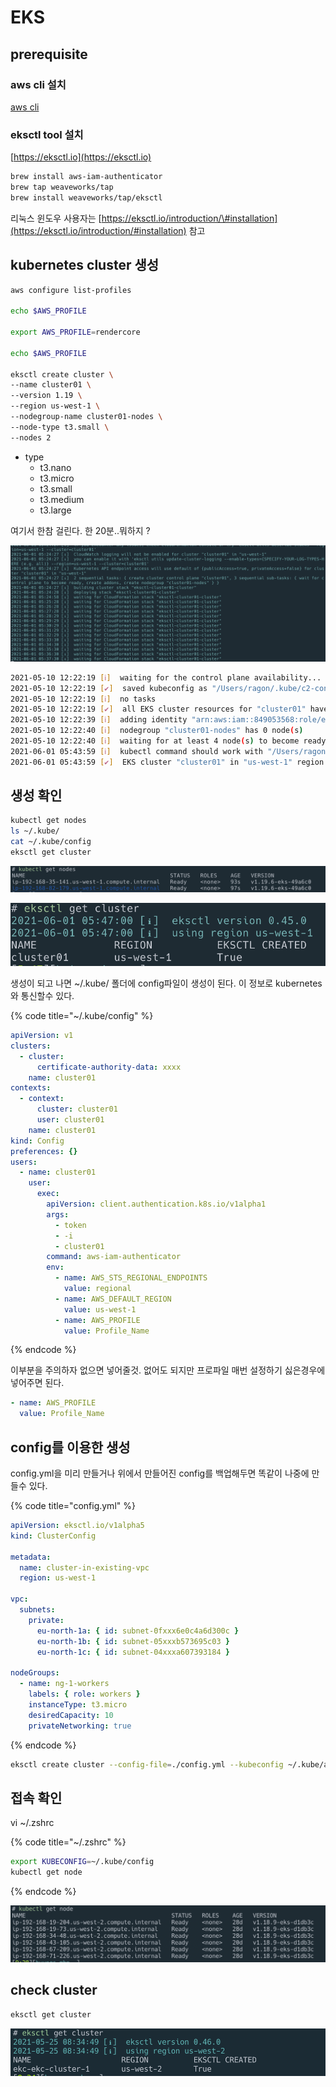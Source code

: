 # EKS

## prerequisite

### aws cli 설치

[aws cli](../cli.md)

### eksctl tool 설치

[https://eksctl.io](https://eksctl.io)

```bash
brew install aws-iam-authenticator
brew tap weaveworks/tap
brew install weaveworks/tap/eksctl
```

리눅스 윈도우 사용자는 [https://eksctl.io/introduction/\#installation](https://eksctl.io/introduction/#installation) 참고

## kubernetes cluster 생성

```bash
aws configure list-profiles

echo $AWS_PROFILE

export AWS_PROFILE=rendercore

echo $AWS_PROFILE

eksctl create cluster \
--name cluster01 \
--version 1.19 \
--region us-west-1 \
--nodegroup-name cluster01-nodes \
--node-type t3.small \
--nodes 2
```

- type
  - t3.nano
  - t3.micro
  - t3.small
  - t3.medium
  - t3.large

여기서 한참 걸린다. 한 20분..뭐하지 ?

![](../../.gitbook/assets/aws-eks-00.png)

```bash
2021-05-10 12:22:19 [ℹ]  waiting for the control plane availability...
2021-05-10 12:22:19 [✔]  saved kubeconfig as "/Users/ragon/.kube/c2-config"
2021-05-10 12:22:19 [ℹ]  no tasks
2021-05-10 12:22:19 [✔]  all EKS cluster resources for "cluster01" have been created
2021-05-10 12:22:39 [ℹ]  adding identity "arn:aws:iam::849053568:role/eksctl-cluster01-nodegroup-cluste-NodeInstanceRole-PFUE0IKTPN8T" to auth ConfigMap
2021-05-10 12:22:40 [ℹ]  nodegroup "cluster01-nodes" has 0 node(s)
2021-05-10 12:22:40 [ℹ]  waiting for at least 4 node(s) to become ready in "cluster01-nodes"
2021-06-01 05:43:59 [ℹ]  kubectl command should work with "/Users/ragon/.kube/config", try 'kubectl get nodes'
2021-06-01 05:43:59 [✔]  EKS cluster "cluster01" in "us-west-1" region is ready
```

## 생성 확인

```bash
kubectl get nodes
ls ~/.kube/
cat ~/.kube/config
eksctl get cluster
```

![](../../.gitbook/assets/2021-06-01-05-45-16.png)

![](../../.gitbook/assets/2021-06-01-05-47-36.png)

생성이 되고 나면 ~/.kube/ 폴더에 config파일이 생성이 된다. 이 정보로 kubernetes와 통신할수 있다.

{% code title="~/.kube/config" %}

```yaml
apiVersion: v1
clusters:
  - cluster:
      certificate-authority-data: xxxx
    name: cluster01
contexts:
  - context:
      cluster: cluster01
      user: cluster01
    name: cluster01
kind: Config
preferences: {}
users:
  - name: cluster01
    user:
      exec:
        apiVersion: client.authentication.k8s.io/v1alpha1
        args:
          - token
          - -i
          - cluster01
        command: aws-iam-authenticator
        env:
          - name: AWS_STS_REGIONAL_ENDPOINTS
            value: regional
          - name: AWS_DEFAULT_REGION
            value: us-west-1
          - name: AWS_PROFILE
            value: Profile_Name
```

{% endcode %}

이부분을 주의하자 없으면 넣어줄것. 없어도 되지만 프로파일 매번 설정하기 싫은경우에 넣어주면 된다.

```yaml
- name: AWS_PROFILE
  value: Profile_Name
```

## config를 이용한 생성

config.yml을 미리 만들거나 위에서 만들어진 config를 백업해두면 똑같이 나중에 만들수 있다.

{% code title="config.yml" %}

```yaml
apiVersion: eksctl.io/v1alpha5
kind: ClusterConfig

metadata:
  name: cluster-in-existing-vpc
  region: us-west-1

vpc:
  subnets:
    private:
      eu-north-1a: { id: subnet-0fxxx6e0c4a6d300c }
      eu-north-1b: { id: subnet-05xxxb573695c03 }
      eu-north-1c: { id: subnet-04xxxa607393184 }

nodeGroups:
  - name: ng-1-workers
    labels: { role: workers }
    instanceType: t3.micro
    desiredCapacity: 10
    privateNetworking: true
```

{% endcode %}

```bash
eksctl create cluster --config-file=./config.yml --kubeconfig ~/.kube/aws-config
```

## 접속 확인

vi ~/.zshrc

{% code title="~/.zshrc" %}

```bash
export KUBECONFIG=~/.kube/config
kubectl get node
```

{% endcode %}

![](../../.gitbook/assets/aws-eks-01.png)

## check cluster

```bash
eksctl get cluster
```

![](../../.gitbook/assets/aws-eks-02.png)
